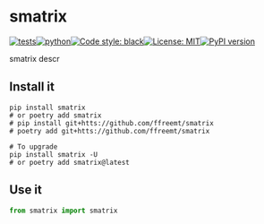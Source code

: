 # smatrix
[![tests](https://github.com/ffreemt/similarity-matrix/actions/workflows/routine-tests.yml/badge.svg)](https://github.com/ffreemt/similarity-matrix/actions)[![python](https://img.shields.io/static/v1?label=python+&message=3.7%2B&color=blue)](https://img.shields.io/static/v1?label=python+&message=3.7%2B&color=blue)[![Code style: black](https://img.shields.io/badge/code%20style-black-000000.svg)](https://github.com/psf/black)[![License: MIT](https://img.shields.io/badge/License-MIT-yellow.svg)](https://opensource.org/licenses/MIT)[![PyPI version](https://badge.fury.io/py/smatrix.svg)](https://badge.fury.io/py/smatrix)

smatrix descr

## Install it

```shell
pip install smatrix
# or poetry add smatrix
# pip install git+htts://github.com/ffreemt/smatrix
# poetry add git+htts://github.com/ffreemt/smatrix

# To upgrade
pip install smatrix -U
# or poetry add smatrix@latest
```

## Use it
```python
from smatrix import smatrix

```
